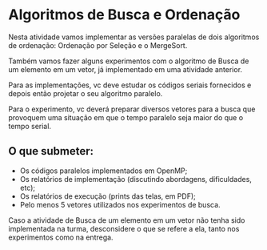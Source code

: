 # Algoritmos de Busca e Ordenação

Nesta atividade vamos implementar as versões paralelas de dois algoritmos de ordenação: Ordenação por Seleção e o MergeSort.

Também vamos fazer alguns experimentos com o algoritmo de Busca de um elemento em um vetor, já implementado em uma atividade anterior.

Para as implementações, vc deve estudar os códigos seriais fornecidos e depois então projetar o seu algoritmo paralelo.

Para o experimento, vc deverá preparar diversos vetores para a busca que provoquem uma situação em que o tempo paralelo seja maior do que o tempo serial.

## O que submeter:

* Os códigos paralelos implementados em OpenMP;
* Os relatórios de implementação (discutindo abordagens, dificuldades, etc);
* Os relatórios de execução (prints das telas, em PDF);
* Pelo menos 5 vetores utilizados nos experimentos de busca.

Caso a atividade de Busca de um elemento em um vetor não tenha sido implementada na turma, desconsidere o que se refere a ela, tanto nos experimentos como na entrega.
